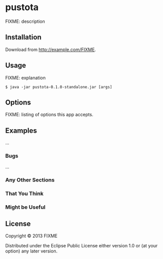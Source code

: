 # pustota

FIXME: description

## Installation

Download from http://example.com/FIXME.

## Usage

FIXME: explanation

    $ java -jar pustota-0.1.0-standalone.jar [args]

## Options

FIXME: listing of options this app accepts.

## Examples

...

### Bugs

...

### Any Other Sections
### That You Think
### Might be Useful

## License

Copyright © 2013 FIXME

Distributed under the Eclipse Public License either version 1.0 or (at
your option) any later version.
